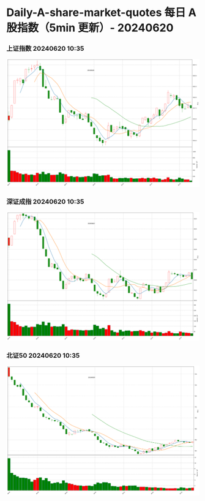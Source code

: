 
# Daily-A-share-market-quotes 每日 A 股指数（5min 更新）- 20240620

### 上证指数 20240620 10:35
![](./fig/2024/6/20240620-sh000001.png)

### 深证成指 20240620 10:35
![](./fig/2024/6/20240620-sz399001.png)

### 北证50 20240620 10:35
![](./fig/2024/6/20240620-bj899050.png)
